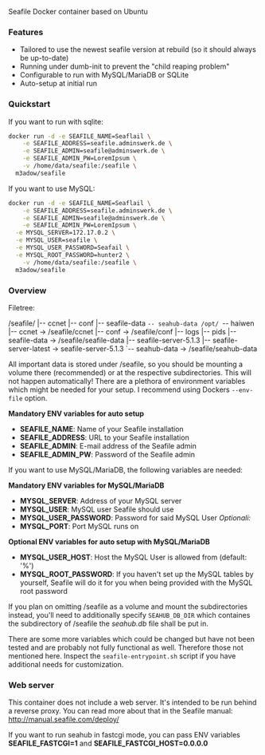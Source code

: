 Seafile Docker container based on Ubuntu

### Features

* Tailored to use the newest seafile version at rebuild (so it should always be up-to-date)
* Running under dumb-init to prevent the "child reaping problem"
* Configurable to run with MySQL/MariaDB or SQLite
* Auto-setup at initial run

### Quickstart

If you want to run with sqlite:
```bash
docker run -d -e SEAFILE_NAME=Seaflail \
	-e SEAFILE_ADDRESS=seafile.adminswerk.de \
	-e SEAFILE_ADMIN=seafile@adminswerk.de \
	-e SEAFILE_ADMIN_PW=LoremIpsum \
	-v /home/data/seafile:/seafile \
  m3adow/seafile
```
If you want to use MySQL:
```bash
docker run -d -e SEAFILE_NAME=Seaflail \
	-e SEAFILE_ADDRESS=seafile.adminswerk.de \
	-e SEAFILE_ADMIN=seafile@adminswerk.de \
	-e SEAFILE_ADMIN_PW=LoremIpsum \
  -e MYSQL_SERVER=172.17.0.2 \
  -e MYSQL_USER=seafile \
  -e MYSQL_USER_PASSWORD=Seafail \
  -e MYSQL_ROOT_PASSWORD=hunter2 \
	-v /home/data/seafile:/seafile \
  m3adow/seafile
```

### Overview

Filetree:

/seafile/
|-- ccnet
|-- conf
|-- seafile-data
`-- seahub-data
/opt/
`-- haiwen
    |-- ccnet -> /seafile/ccnet
    |-- conf -> /seafile/conf
    |-- logs
    |-- pids
    |-- seafile-data -> /seafile/seafile-data
    |-- seafile-server-5.1.3
    |-- seafile-server-latest -> seafile-server-5.1.3
    `-- seahub-data -> /seafile/seahub-data

All important data is stored under /seafile, so you should be mounting a volume there (recommended) or at the respective subdirectories. This will not happen automatically!
There are a plethora of environment variables which might be needed for your setup. I recommend using Dockers `--env-file` option.

**Mandatory ENV variables for auto setup**

* **SEAFILE_NAME**: Name of your Seafile installation
* **SEAFILE_ADDRESS**: URL to your Seafile installation
* **SEAFILE_ADMIN**: E-mail address of the Seafile admin
* **SEAFILE_ADMIN_PW**: Password of the Seafile admin

If you want to use MySQL/MariaDB, the following variables are needed:

**Mandatory ENV variables for MySQL/MariaDB**

* **MYSQL_SERVER**: Address of your MySQL server
* **MYSQL_USER**: MySQL user Seafile should use
* **MYSQL_USER_PASSWORD**: Password for said MySQL User
*Optionali:*
* **MYSQL_PORT**: Port MySQL runs on

**Optional ENV variables for auto setup with MySQL/MariaDB**
* **MYSQL_USER_HOST**: Host the MySQL User is allowed from (default: '%')
* **MYSQL_ROOT_PASSWORD**: If you haven't set up the MySQL tables by yourself, Seafile will do it for you when being provided with the MySQL root password

If you plan on omitting /seafile as a volume and mount the subdirectories instead, you'll need to additionally specify `SEAHUB_DB_DIR` which containes the subdirectory of /seafile the *seahub.db* file shall be put in.

There are some more variables which could be changed but have not been tested and are probably not fully functional as well. Therefore those not mentioned here. Inspect the `seafile-entrypoint.sh` script if you have additional needs for customization.

### Web server
This container does not include a web server. It's intended to be run behind a reverse proxy. You can read more about that in the Seafile manual: http://manual.seafile.com/deploy/

If you want to run seahub in fastcgi mode, you can pass ENV variables **SEAFILE_FASTCGI=1** and **SEAFILE_FASTCGI_HOST=0.0.0.0**
